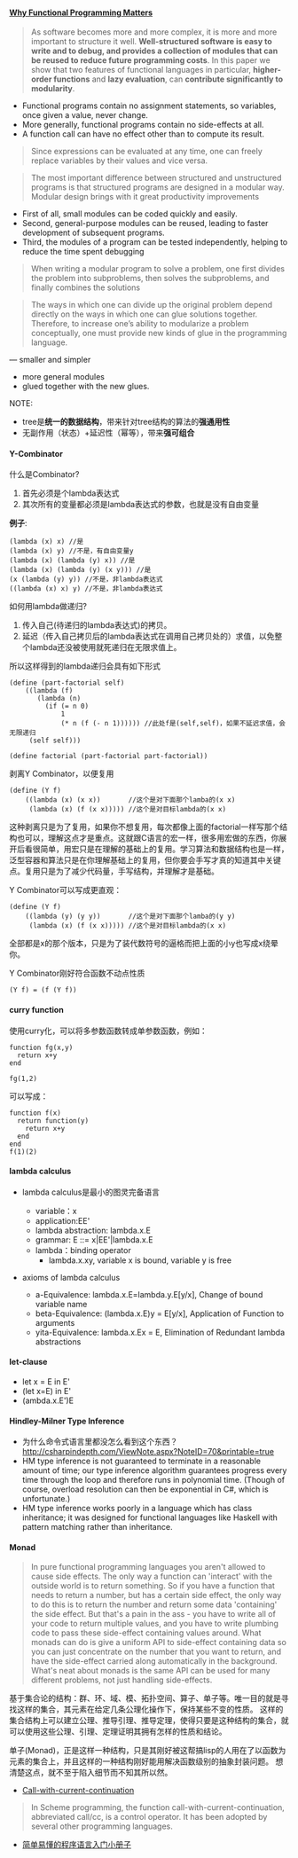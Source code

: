#### [Why Functional Programming Matters](https://www.cs.kent.ac.uk/people/staff/dat/miranda/whyfp90.pdf)

>As software becomes more and more complex, it is more and more
important to structure it well. **Well-structured software is easy to write
and to debug, and provides a collection of modules that can be reused
to reduce future programming costs**. In this paper we show that two features
of functional languages in particular, **higher-order functions** and **lazy
evaluation**, can **contribute significantly to modularity**. 

- Functional programs contain no assignment statements, so variables, once given a value, never change. 
- More generally, functional programs contain no side-effects at all. 
- A function call can have no effect other than to compute its result.

>Since expressions can be evaluated at any time, one can freely replace variables by
their values and vice versa.

>The most important difference between structured and unstructured programs is that structured
programs are designed in a modular way. Modular design brings with
it great productivity improvements

- First of all, small modules can be coded quickly and easily. 
- Second, general-purpose modules can be reused, leading to faster development of subsequent programs. 
- Third, the modules of a program can be tested independently, helping to reduce the time spent debugging

>When writing a modular program to
solve a problem, one first divides the problem into subproblems, then solves the
subproblems, and finally combines the solutions

>The ways in which one can
divide up the original problem depend directly on the ways in which one can glue
solutions together. Therefore, to increase one’s ability to modularize a problem
conceptually, one must provide new kinds of glue in the programming language.

— smaller and simpler 
- more general modules
- glued together with the new glues.

NOTE:
- tree是**统一的数据结构**，带来针对tree结构的算法的**强通用性**
- 无副作用（状态）+延迟性（幂等），带来**强可组合**

#### Y-Combinator

什么是Combinator?

1. 首先必须是个lambda表达式
2. 其次所有的变量都必须是lambda表达式的参数，也就是没有自由变量

**例子**:
```
(lambda (x) x) //是
(lambda (x) y) //不是，有自由变量y
(lambda (x) (lambda (y) x)) //是
(lambda (x) (lambda (y) (x y))) //是
(x (lambda (y) y)) //不是，非lambda表达式
((lambda (x) x) y) //不是，非lambda表达式
```

如何用lambda做递归?

1. 传入自己(待递归的lambda表达式)的拷贝。
2. 延迟（传入自己拷贝后的lambda表达式在调用自己拷贝处的）求值，以免整个lambda还没被使用就死递归在无限求值上。
  
所以这样得到的lambda递归会具有如下形式  
```
(define (part-factorial self)
    ((lambda (f)
       (lambda (n)
         (if (= n 0)
             1
             (* n (f (- n 1)))))) //此处f是(self,self)，如果不延迟求值，会无限递归
     (self self)))

(define factorial (part-factorial part-factorial))
```

剥离Y Combinator，以便复用
```
(define (Y f)
    ((lambda (x) (x x))       //这个是对下面那个lamba的(x x)
     (lambda (x) (f (x x))))) //这个是对目标lambda的(x x)
```

这种剥离只是为了复用，如果你不想复用，每次都像上面的factorial一样写那个结构也可以，理解这点才是重点。这就跟C语言的宏一样，很多用宏做的东西，你展开后看很简单，用宏只是在理解的基础上的复用。学习算法和数据结构也是一样，泛型容器和算法只是在你理解基础上的复用，但你要会手写才真的知道其中关键点。复用只是为了减少代码量，手写结构，并理解才是基础。

Y Combinator可以写成更直观：
```
(define (Y f)
    ((lambda (y) (y y))       //这个是对下面那个lamba的(y y)
     (lambda (x) (f (x x))))) //这个是对目标lambda的(x x)
```

全部都是x的那个版本，只是为了装代数符号的逼格而把上面的小y也写成x绕晕你。

Y Combinator刚好符合函数不动点性质
```
(Y f) = (f (Y f))
```

#### curry function
使用curry化，可以将多参数函数转成单参数函数，例如：
```
function fg(x,y)
  return x+y
end

fg(1,2)
```
可以写成：
```
function f(x)
  return function(y)
    return x+y
  end
end
f(1)(2)
```

#### lambda calculus
- lambda calculus是最小的图灵完备语言
  - variable：x
  - application:EE'
  - lambda abstraction: lambda.x.E
  - grammar: E ::= x|EE'|lambda.x.E
  - lambda：binding operator
    - lambda.x.xy, variable x is bound, variable y is free

- axioms of lambda calculus
  - a-Equivalence: lambda.x.E=lambda.y.E[y/x], Change of bound variable name
  - beta-Equivalence: (lambda.x.E)y = E[y/x], Application of Function to arguments
  - yita-Equivalence: lambda.x.Ex = E, Elimination of Redundant lambda abstractions

#### let-clause
- let x = E in E'
- (let x=E) in E'
- (ambda.x.E')E

#### Hindley-Milner Type Inference
- 为什么命令式语言里都没怎么看到这个东西？
http://csharpindepth.com/ViewNote.aspx?NoteID=70&printable=true
- HM type inference is not guaranteed to terminate in a reasonable amount of time; our type inference algorithm guarantees progress every time through the loop and therefore runs in polynomial time. (Though of course, overload resolution can then be exponential in C#, which is unfortunate.)
- HM type inference works poorly in a language which has class inheritance; it was designed for functional languages like Haskell with pattern matching rather than inheritance.

#### Monad
>In pure functional programming languages you aren't allowed to cause side effects. The only way a function can 'interact' with the outside world is to return something. So if you have a function that needs to return a number, but has a certain side effect, the only way to do this is to return the number and return some data 'containing' the side effect. But that's a pain in the ass - you have to write all of your code to return multiple values, and you have to write plumbing code to pass these side-effect containing values around. What monads can do is give a uniform API to side-effect containing data so you can just concentrate on the number that you want to return, and have the side-effect carried along automatically in the background. What's neat about monads is the same API can be used for many different problems, not just handling side-effects.

基于集合论的结构：群、环、域、模、拓扑空间、算子、单子等。唯一目的就是寻找这样的集合，其元素在给定几条公理化操作下，保持某些不变的性质。
这样的集合结构上可以建立公理、推导引理、推导定理，使得只要是这种结构的集合，就可以使用这些公理、引理、定理证明其拥有怎样的性质和结论。

单子(Monad)，正是这样一种结构，只是其刚好被这帮搞lisp的人用在了以函数为元素的集合上，并且这样的一种结构刚好能用解决函数级别的抽象封装问题。
想清楚这点，就不至于陷入细节而不知其所以然。

- [Call-with-current-continuation](https://en.wikipedia.org/wiki/Call-with-current-continuation)

>In Scheme programming, the function call-with-current-continuation, abbreviated call/cc, is a control operator. It has been adopted by several other programming languages.

- [简单易懂的程序语言入门小册子](http://www.cnblogs.com/skabyy/p/3670193.html)




